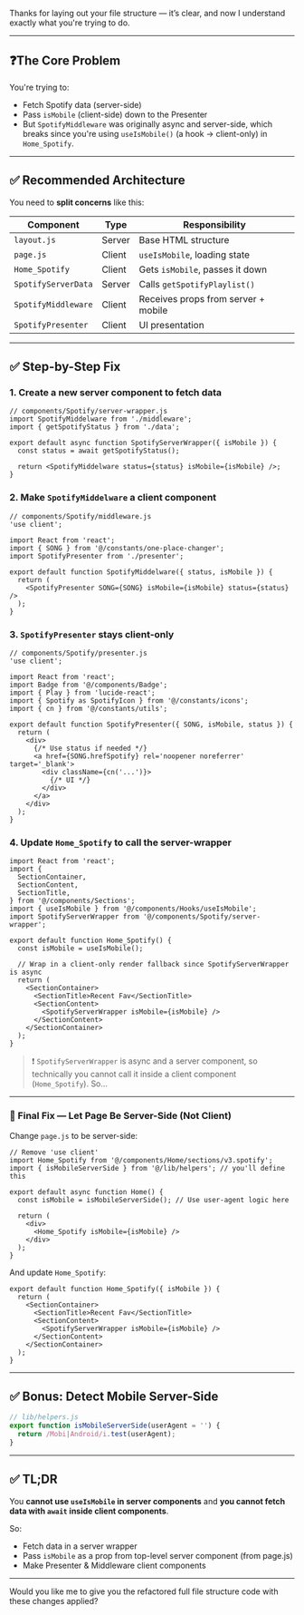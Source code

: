 Thanks for laying out your file structure — it’s clear, and now I understand exactly what you're trying to do.

---

## ❓The Core Problem

You're trying to:

* Fetch Spotify data (server-side)
* Pass `isMobile` (client-side) down to the Presenter
* But `SpotifyMiddleware` was originally async and server-side, which breaks since you're using `useIsMobile()` (a hook → client-only) in `Home_Spotify`.

---

## ✅ Recommended Architecture

You need to **split concerns** like this:

| Component           | Type   | Responsibility                      |
| ------------------- | ------ | ----------------------------------- |
| `layout.js`         | Server | Base HTML structure                 |
| `page.js`           | Client | `useIsMobile`, loading state        |
| `Home_Spotify`      | Client | Gets `isMobile`, passes it down     |
| `SpotifyServerData` | Server | Calls `getSpotifyPlaylist()`        |
| `SpotifyMiddleware` | Client | Receives props from server + mobile |
| `SpotifyPresenter`  | Client | UI presentation                     |

---

## ✅ Step-by-Step Fix

### 1. Create a new server component to fetch data

```tsx
// components/Spotify/server-wrapper.js
import SpotifyMiddelware from './middleware';
import { getSpotifyStatus } from './data';

export default async function SpotifyServerWrapper({ isMobile }) {
  const status = await getSpotifyStatus();

  return <SpotifyMiddelware status={status} isMobile={isMobile} />;
}
```

### 2. Make `SpotifyMiddelware` a **client** component

```tsx
// components/Spotify/middleware.js
'use client';

import React from 'react';
import { SONG } from '@/constants/one-place-changer';
import SpotifyPresenter from './presenter';

export default function SpotifyMiddelware({ status, isMobile }) {
  return (
    <SpotifyPresenter SONG={SONG} isMobile={isMobile} status={status} />
  );
}
```

### 3. `SpotifyPresenter` stays client-only

```tsx
// components/Spotify/presenter.js
'use client';

import React from 'react';
import Badge from '@/components/Badge';
import { Play } from 'lucide-react';
import { Spotify as SpotifyIcon } from '@/constants/icons';
import { cn } from '@/constants/utils';

export default function SpotifyPresenter({ SONG, isMobile, status }) {
  return (
    <div>
      {/* Use status if needed */}
      <a href={SONG.hrefSpotify} rel='noopener noreferrer' target='_blank'>
        <div className={cn('...')}>
          {/* UI */}
        </div>
      </a>
    </div>
  );
}
```

### 4. Update `Home_Spotify` to call the server-wrapper

```tsx
import React from 'react';
import {
  SectionContainer,
  SectionContent,
  SectionTitle,
} from '@/components/Sections';
import { useIsMobile } from '@/components/Hooks/useIsMobile';
import SpotifyServerWrapper from '@/components/Spotify/server-wrapper';

export default function Home_Spotify() {
  const isMobile = useIsMobile();

  // Wrap in a client-only render fallback since SpotifyServerWrapper is async
  return (
    <SectionContainer>
      <SectionTitle>Recent Fav</SectionTitle>
      <SectionContent>
        <SpotifyServerWrapper isMobile={isMobile} />
      </SectionContent>
    </SectionContainer>
  );
}
```

> ❗ `SpotifyServerWrapper` is async and a server component, so technically you cannot call it inside a client component (`Home_Spotify`). So…

---

### 🧠 Final Fix — Let Page Be Server-Side (Not Client)

Change `page.js` to be server-side:

```tsx
// Remove 'use client'
import Home_Spotify from '@/components/Home/sections/v3.spotify';
import { isMobileServerSide } from '@/lib/helpers'; // you'll define this

export default async function Home() {
  const isMobile = isMobileServerSide(); // Use user-agent logic here

  return (
    <div>
      <Home_Spotify isMobile={isMobile} />
    </div>
  );
}
```

And update `Home_Spotify`:

```tsx
export default function Home_Spotify({ isMobile }) {
  return (
    <SectionContainer>
      <SectionTitle>Recent Fav</SectionTitle>
      <SectionContent>
        <SpotifyServerWrapper isMobile={isMobile} />
      </SectionContent>
    </SectionContainer>
  );
}
```

---

## ✅ Bonus: Detect Mobile Server-Side

```js
// lib/helpers.js
export function isMobileServerSide(userAgent = '') {
  return /Mobi|Android/i.test(userAgent);
}
```

---

## ✅ TL;DR

You **cannot use `useIsMobile` in server components** and **you cannot fetch data with `await` inside client components**.

So:

* Fetch data in a server wrapper
* Pass `isMobile` as a prop from top-level server component (from page.js)
* Make Presenter & Middleware client components

---

Would you like me to give you the refactored full file structure code with these changes applied?

